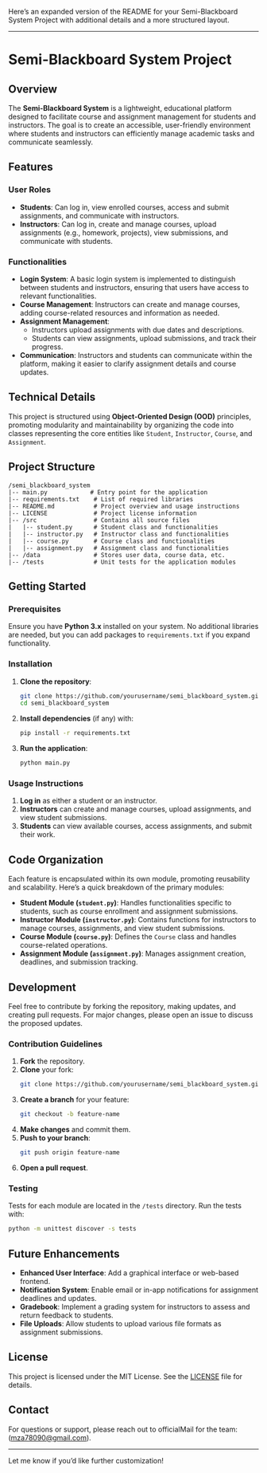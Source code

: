 Here’s an expanded version of the README for your Semi-Blackboard System Project with additional details and a more structured layout.

---

# Semi-Blackboard System Project

## Overview

The **Semi-Blackboard System** is a lightweight, educational platform designed to facilitate course and assignment management for students and instructors. The goal is to create an accessible, user-friendly environment where students and instructors can efficiently manage academic tasks and communicate seamlessly.

## Features

### User Roles

- **Students**: Can log in, view enrolled courses, access and submit assignments, and communicate with instructors.
- **Instructors**: Can log in, create and manage courses, upload assignments (e.g., homework, projects), view submissions, and communicate with students.

### Functionalities

- **Login System**: A basic login system is implemented to distinguish between students and instructors, ensuring that users have access to relevant functionalities.
- **Course Management**: Instructors can create and manage courses, adding course-related resources and information as needed.
- **Assignment Management**:
    - Instructors upload assignments with due dates and descriptions.
    - Students can view assignments, upload submissions, and track their progress.
- **Communication**: Instructors and students can communicate within the platform, making it easier to clarify assignment details and course updates.

## Technical Details

This project is structured using **Object-Oriented Design (OOD)** principles, promoting modularity and maintainability by organizing the code into classes representing the core entities like `Student`, `Instructor`, `Course`, and `Assignment`. 

## Project Structure

```
/semi_blackboard_system
|-- main.py            # Entry point for the application
|-- requirements.txt    # List of required libraries
|-- README.md           # Project overview and usage instructions
|-- LICENSE             # Project license information
|-- /src                # Contains all source files
|   |-- student.py      # Student class and functionalities
|   |-- instructor.py   # Instructor class and functionalities
|   |-- course.py       # Course class and functionalities
|   |-- assignment.py   # Assignment class and functionalities
|-- /data               # Stores user data, course data, etc.
|-- /tests              # Unit tests for the application modules
```

## Getting Started

### Prerequisites

Ensure you have **Python 3.x** installed on your system. No additional libraries are needed, but you can add packages to `requirements.txt` if you expand functionality.

### Installation

1. **Clone the repository**:
   ```bash
   git clone https://github.com/yourusername/semi_blackboard_system.git
   cd semi_blackboard_system
   ```

2. **Install dependencies** (if any) with:
   ```bash
   pip install -r requirements.txt
   ```

3. **Run the application**:
   ```bash
   python main.py
   ```

### Usage Instructions

1. **Log in** as either a student or an instructor.
2. **Instructors** can create and manage courses, upload assignments, and view student submissions.
3. **Students** can view available courses, access assignments, and submit their work.

## Code Organization

Each feature is encapsulated within its own module, promoting reusability and scalability. Here’s a quick breakdown of the primary modules:

- **Student Module (`student.py`)**: Handles functionalities specific to students, such as course enrollment and assignment submissions.
- **Instructor Module (`instructor.py`)**: Contains functions for instructors to manage courses, assignments, and view student submissions.
- **Course Module (`course.py`)**: Defines the `Course` class and handles course-related operations.
- **Assignment Module (`assignment.py`)**: Manages assignment creation, deadlines, and submission tracking.

## Development

Feel free to contribute by forking the repository, making updates, and creating pull requests. For major changes, please open an issue to discuss the proposed updates.

### Contribution Guidelines

1. **Fork** the repository.
2. **Clone** your fork:
   ```bash
   git clone https://github.com/yourusername/semi_blackboard_system.git
   ```
3. **Create a branch** for your feature:
   ```bash
   git checkout -b feature-name
   ```
4. **Make changes** and commit them.
5. **Push to your branch**:
   ```bash
   git push origin feature-name
   ```
6. **Open a pull request**.

### Testing

Tests for each module are located in the `/tests` directory. Run the tests with:
```bash
python -m unittest discover -s tests
```

## Future Enhancements

- **Enhanced User Interface**: Add a graphical interface or web-based frontend.
- **Notification System**: Enable email or in-app notifications for assignment deadlines and updates.
- **Gradebook**: Implement a grading system for instructors to assess and return feedback to students.
- **File Uploads**: Allow students to upload various file formats as assignment submissions.

## License

This project is licensed under the MIT License. See the [LICENSE](LICENSE) file for details.

## Contact

For questions or support, please reach out to officialMail for the team: (mza78090@gmail.com).

---

Let me know if you’d like further customization!
